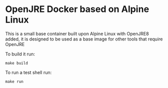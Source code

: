 # OpenJRE Docker based on Alpine Linux

This is a small base container built upon Alpine Linux with OpenJRE8 added, it is designed to be used as a base image for other tools that require OpenJRE

To build it run:
```
make build
```

To run a test shell run:
```
make run
```
